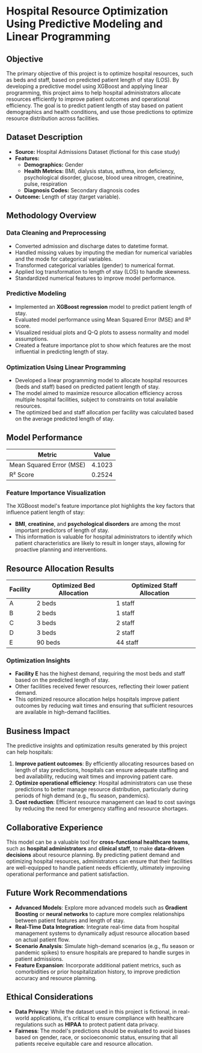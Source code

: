 # Hospital Resource Optimization Using Predictive Modeling and Linear Programming

## Objective
The primary objective of this project is to optimize hospital resources, such as beds and staff, based on predicted patient length of stay (LOS). By developing a predictive model using XGBoost and applying linear programming, this project aims to help hospital administrators allocate resources efficiently to improve patient outcomes and operational efficiency. The goal is to predict patient length of stay based on patient demographics and health conditions, and use those predictions to optimize resource distribution across facilities.

## Dataset Description
- **Source:** Hospital Admissions Dataset (fictional for this case study)
- **Features:**
  - **Demographics:** Gender
  - **Health Metrics:** BMI, dialysis status, asthma, iron deficiency, psychological disorder, glucose, blood urea nitrogen, creatinine, pulse, respiration
  - **Diagnosis Codes:** Secondary diagnosis codes
- **Outcome:** Length of stay (target variable).

## Methodology Overview

### Data Cleaning and Preprocessing
- Converted admission and discharge dates to datetime format.
- Handled missing values by imputing the median for numerical variables and the mode for categorical variables.
- Transformed categorical variables (gender) to numerical format.
- Applied log transformation to length of stay (LOS) to handle skewness.
- Standardized numerical features to improve model performance.

### Predictive Modeling
- Implemented an **XGBoost regression** model to predict patient length of stay.
- Evaluated model performance using Mean Squared Error (MSE) and R² score.
- Visualized residual plots and Q-Q plots to assess normality and model assumptions.
- Created a feature importance plot to show which features are the most influential in predicting length of stay.

### Optimization Using Linear Programming
- Developed a linear programming model to allocate hospital resources (beds and staff) based on predicted patient length of stay.
- The model aimed to maximize resource allocation efficiency across multiple hospital facilities, subject to constraints on total available resources.
- The optimized bed and staff allocation per facility was calculated based on the average predicted length of stay.

## Model Performance

| Metric                 | Value          |
|------------------------|----------------|
| Mean Squared Error (MSE)| 4.1023         |
| R² Score               | 0.2524         |

### Feature Importance Visualization
The XGBoost model's feature importance plot highlights the key factors that influence patient length of stay:

- **BMI**, **creatinine**, and **psychological disorders** are among the most important predictors of length of stay.
- This information is valuable for hospital administrators to identify which patient characteristics are likely to result in longer stays, allowing for proactive planning and interventions.

## Resource Allocation Results

| Facility | Optimized Bed Allocation | Optimized Staff Allocation |
|----------|--------------------------|----------------------------|
| A        | 2 beds                   | 1 staff                    |
| B        | 2 beds                   | 1 staff                    |
| C        | 3 beds                   | 2 staff                    |
| D        | 3 beds                   | 2 staff                    |
| E        | 90 beds                  | 44 staff                   |

### Optimization Insights
- **Facility E** has the highest demand, requiring the most beds and staff based on the predicted length of stay.
- Other facilities received fewer resources, reflecting their lower patient demand.
- This optimized resource allocation helps hospitals improve patient outcomes by reducing wait times and ensuring that sufficient resources are available in high-demand facilities.

## Business Impact
The predictive insights and optimization results generated by this project can help hospitals:
1. **Improve patient outcomes**: By efficiently allocating resources based on length of stay predictions, hospitals can ensure adequate staffing and bed availability, reducing wait times and improving patient care.
2. **Optimize operational efficiency**: Hospital administrators can use these predictions to better manage resource distribution, particularly during periods of high demand (e.g., flu season, pandemics).
3. **Cost reduction**: Efficient resource management can lead to cost savings by reducing the need for emergency staffing and resource shortages.

## Collaborative Experience
This model can be a valuable tool for **cross-functional healthcare teams**, such as **hospital administrators** and **clinical staff**, to make **data-driven decisions** about resource planning. By predicting patient demand and optimizing hospital resources, administrators can ensure that their facilities are well-equipped to handle patient needs efficiently, ultimately improving operational performance and patient satisfaction.

## Future Work Recommendations

- **Advanced Models**: Explore more advanced models such as **Gradient Boosting** or **neural networks** to capture more complex relationships between patient features and length of stay.
- **Real-Time Data Integration**: Integrate real-time data from hospital management systems to dynamically adjust resource allocation based on actual patient flow.
- **Scenario Analysis**: Simulate high-demand scenarios (e.g., flu season or pandemic spikes) to ensure hospitals are prepared to handle surges in patient admissions.
- **Feature Expansion**: Incorporate additional patient metrics, such as comorbidities or prior hospitalization history, to improve prediction accuracy and resource planning.

## Ethical Considerations

- **Data Privacy**: While the dataset used in this project is fictional, in real-world applications, it's critical to ensure compliance with healthcare regulations such as **HIPAA** to protect patient data privacy.
- **Fairness**: The model's predictions should be evaluated to avoid biases based on gender, race, or socioeconomic status, ensuring that all patients receive equitable care and resource allocation.
